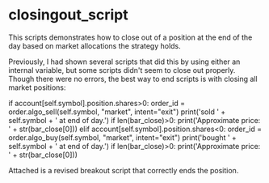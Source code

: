 # closingout_script
This scripts demonstrates how to close out of a position at the end of the day based on market allocations the strategy holds.

Previously, I had shown several scripts that did this by using either an internal variable, but some scripts didn't seem to close out
properly. Though there were no errors, the best way to end scripts is with closing all market positions:

if account[self.symbol].position.shares>0:
    order_id = order.algo_sell(self.symbol, "market", intent="exit")
    print('sold ' + self.symbol + ' at end of day.')
    if len(bar_close)>0:
        print('Approximate price: ' + str(bar_close[0]))
elif account[self.symbol].position.shares<0:
    order_id = order.algo_buy(self.symbol, "market", intent="exit")
    print('bought ' + self.symbol + ' at end of day.')
    if len(bar_close)>0:
        print('Approximate price: ' + str(bar_close[0]))
        
        
        
        
Attached is a revised breakout script that correctly ends the position.

